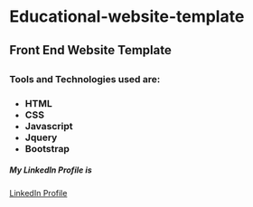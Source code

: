 # Educational-website-template
<h2> Front End Website Template <h2>
<h3>Tools and Technologies used are: <h3>
  <ul>
    <li>HTML</li>
    <li>CSS</li>
    <li>Javascript</li>
    <li>Jquery</li>
    <li>Bootstrap </li>
  </ul>
  <h5> My Linkedln Profile is </h5>
<a href="https://www.linkedin.com/in/mahek-desai-789a43192/">LinkedIn Profile </a>
